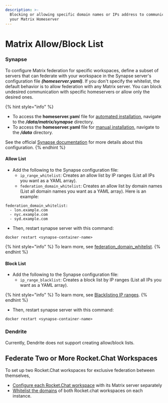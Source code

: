 ```yaml
---
description: >-
  Blocking or allowing specific domain names or IPs address to communicate with
  your Matrix Homeserver
---
```


# Matrix Allow/Block List

### Synapse

To configure Matrix federation for specific workspaces, define a subset of servers that can federate with your workspace in the Synapse server's configuration file _**(homeserver.yaml)**_.  If you don't specify the whitelist, the default behavior is to allow federation with any Matrix server. You can block undesired communication with specific homeservers or allow only the desired ones.

{% hint style="info" %}
* To access the **homeserver.yam**l file for [automated installation](./#automated-installation), navigate to the _**/data/matrix/synapse**_ directory.
* To access the **homeserver.yaml** file for [manual installation](./#standalone-manual-installation), navigate to the _**/data**_ directory.

See the official [Synapse documentation](https://matrix-org.github.io/synapse/latest/usage/configuration/config\_documentation.html#federation\_domain\_whitelist) for more details about this configuration.
{% endhint %}

#### Allow List

* Add the following to the Synapse configuration file:
  * `ip_range_whitelist`: Creates an allow list by IP ranges (List all IPs you want as a YAML array).
  * `federation_domain_whitelist`: Creates an allow list by domain names (List all domain names you want as a YAML array). Here is an example:

```
federation_domain_whitelist:
  - lon.example.com
  - nyc.example.com
  - syd.example.com
```

* Then, restart synapse server with this command:

```
docker restart <synapse-container-name>
```

{% hint style="info" %}
To learn more, see [federation\_domain\_whitelist](https://matrix-org.github.io/synapse/latest/usage/configuration/config\_documentation.html#federation\_domain\_whitelist).
{% endhint %}

#### Block List

* Add the following to the Synapse configuration file:
  * `ip_range_blacklist`: Creates a block list by IP ranges (List all IPs you want as a YAML array).

{% hint style="info" %}
To learn more, see [Blacklisting IP ranges](https://matrix-org.github.io/synapse/latest/upgrade.html#blacklisting-ip-ranges).
{% endhint %}

* Then, restart synapse server with this command:

```
docker restart <synapse-container-name>
```

### Dendrite

Currently, Dendrite does not support creating allow/block lists.

## Federate Two or More Rocket.Chat Workspaces

To set up two Rocket.Chat workspaces for exclusive federation between themselves,

* [Configure each Rocket.Chat workspace](./#standalone-manual-installation) with its Matrix server separately&#x20;
* [Whitelist the domains](matrix-allow-block-list.md#allow-list) of both Rocket.chat workspaces on each instance.
